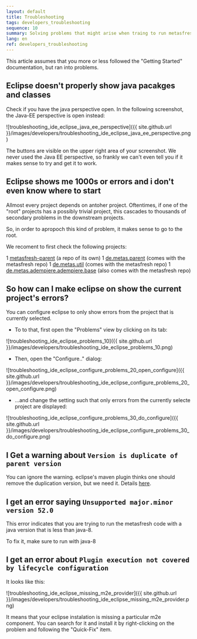 ```yaml
---
layout: default
title: Troubleshooting
tags: developers_troubleshooting
sequence: 10 
summary: Solving problems that might arise when traing to run metasfresh from eclipse
lang: en
ref: developers_troubleshooting
---
```


This article assumes that you more or less followed the "Getting Started" documentation, but ran into problems.

## Eclipse doesn't properly show java pacakges and classes

Check if you have the java perspective open. In the following screenshot, the Java-EE perspective is open instead:

![troubleshooting_ide_eclipse_java_ee_perspective]({{ site.github.url }}/images/developers/troubleshooting_ide_eclipse_java_ee_perspective.png)

The buttons are visible on the upper right area of your screenshot.
We never used the Java EE perspective, so frankly we can't even tell you if it makes sense to try and get it to work.

## Eclipse shows me 1000s or errors and i don't even know where to start

Allmost every project depends on antoher project. Oftentimes, if one of the "root" projects has a possibly trivial project, this cascades to thousands of secondary problems in the downstream projects.

So, in order to apropoch this kind of problem, it makes sense to go to the root.

We recoment to first check the following projects:

1 [metasfresh-parent](https://github.com/metasfresh/metasfresh-parent) (a repo of its own)
1 [de.metas.parent](https://github.com/metasfresh/metasfresh/tree/master/de.metas.parent) (comes with the metasfresh repo)
1 [de.metas.util](https://github.com/metasfresh/metasfresh/tree/master/de.metas.util) (comes with the metasfresh repo)
1 [de.metas.adempiere.adempiere.base](https://github.com/metasfresh/metasfresh/tree/master/de.metas.adempiere.adempiere/base) (also comes with the metasfresh repo)

## So how can I make eclipse on show the current project's errors?

You can configure eclipse to only show errors from the project that is currently selected.

* To to that, first open the "Problems" view by clicking on its tab:

![troubleshooting_ide_eclipse_problems_10]({{ site.github.url }}/images/developers/troubleshooting_ide_eclipse_problems_10.png)

* Then, open the "Configure.." dialog:

![troubleshooting_ide_eclipse_configure_problems_20_open_configure]({{ site.github.url }}/images/developers/troubleshooting_ide_eclipse_configure_problems_20_open_configure.png)

* ...and change the setting such that only errors from the currently selecte project are displayed: 

![troubleshooting_ide_eclipse_configure_problems_30_do_configure]({{ site.github.url }}/images/developers/troubleshooting_ide_eclipse_configure_problems_30_do_configure.png)

## I Get a warning about `Version is duplicate of parent version`

You can ignore the warning. eclipse's maven plugin thinks one should remove the duplication version, but we need it. Details [here](http://docs.metasfresh.org/pages/infrastructure/ci_en).

## I get an error saying `Unsupported major.minor version 52.0`

This error indicates that you are trying to run the metasfresh code with a java version that is less than java-8.

To fix it, make sure to run with java-8

## I get an error about `Plugin execution not covered by lifecycle configuration`

It looks like this:

![troubleshooting_ide_eclipse_missing_m2e_provider]({{ site.github.url }}/images/developers/troubleshooting_ide_eclipse_missing_m2e_provider.png)

It means that your eclipse instalation is missing a particular m2e component. You can search for it and install it by right-clicking on the problem and following the "Quick-Fix" item.
